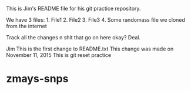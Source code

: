 This is Jim's README file for his git practice repository.

We have 3 files:
    1. File1
    2. File2
    3. File3
    4. Some randomass file we cloned from the internet

Track all the changes n shit that go on here okay? Deal.

Jim
This is the first change to README.txt
This change was made on November 11, 2015
This is git reset practice
# zmays-snps
